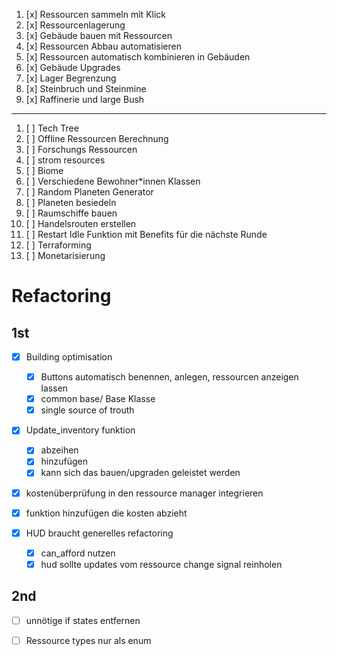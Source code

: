 1. [x] Ressourcen sammeln mit Klick  
2. [x] Ressourcenlagerung
3. [x] Gebäude bauen mit Ressourcen  
4. [x] Ressourcen Abbau automatisieren  
5. [x] Ressourcen automatisch kombinieren in Gebäuden  
6. [x] Gebäude Upgrades 
7. [x] Lager Begrenzung
8. [x] Steinbruch und Steinmine
9. [x] Raffinerie und large Bush
---
1. [ ] Tech Tree  
2. [ ] Offline Ressourcen Berechnung  
3. [ ] Forschungs Ressourcen  
4. [ ] strom resources
5. [ ] Biome  
6. [ ] Verschiedene Bewohner\*innen Klassen  
7. [ ] Random Planeten Generator  
8. [ ] Planeten besiedeln  
9. [ ] Raumschiffe bauen  
10. [ ] Handelsrouten erstellen  
11. [ ] Restart Idle Funktion mit Benefits für die nächste Runde  
12. [ ] Terraforming  
13. [ ] Monetarisierung  


# Refactoring

## 1st

- [x] Building optimisation
	- [x] Buttons automatisch benennen, anlegen, ressourcen anzeigen lassen
	- [x] common base/ Base Klasse
	- [x] single source of trouth

- [x] Update_inventory funktion
	- [x] abzeihen
	- [x] hinzufügen
	- [x] kann sich das bauen/upgraden geleistet werden

- [x] kostenüberprüfung in den ressource manager integrieren

- [x] funktion hinzufügen die kosten abzieht

- [x] HUD braucht generelles refactoring
	- [x] can_afford nutzen
	- [x] hud sollte updates vom ressource change signal reinholen

## 2nd

- [ ] unnötige if states entfernen

- [ ] Ressource types nur als enum 

